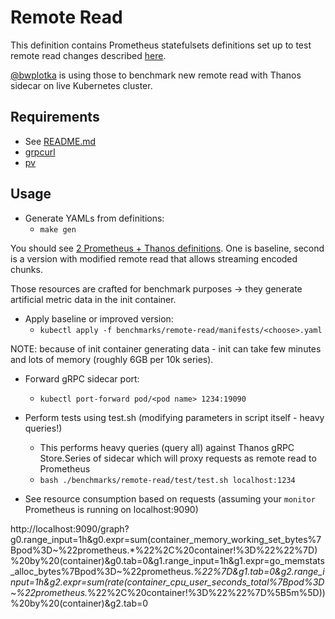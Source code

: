 # Remote Read

This definition contains Prometheus statefulsets definitions set up to test remote read changes described [here](https://docs.google.com/document/d/1JqrU3NjM9HoGLSTPYOvR217f5HBKBiJTqikEB9UiJL0/edit#).

[@bwplotka](https://bwplotka.dev/) is using those to benchmark new remote read with Thanos sidecar on live Kubernetes cluster.  

## Requirements

* See [README.md](/README.md#Prerequisites)
* [grpcurl](https://github.com/fullstorydev/grpcurl)
* [pv](https://linux.die.net/man/1/pv)

## Usage

* Generate YAMLs from definitions:
  * `make gen`

You should see [2 Prometheus + Thanos definitions](/benchmarks/remote-read/manifests). One is baseline,
second is a version with modified remote read that allows streaming encoded chunks.

Those resources are crafted for benchmark purposes -> they generate artificial metric data in the init container.

* Apply baseline or improved version:
  * `kubectl apply -f benchmarks/remote-read/manifests/<choose>.yaml`

NOTE: because of init container generating data - init can take few minutes and lots of memory (roughly 6GB per 10k series).

* Forward gRPC sidecar port:
  * `kubectl port-forward pod/<pod name> 1234:19090`

* Perform tests using test.sh (modifying parameters in script itself - heavy queries!)
  * This performs heavy queries (query all) against Thanos gRPC Store.Series of sidecar which will proxy
requests as remote read to Prometheus
  * `bash ./benchmarks/remote-read/test/test.sh localhost:1234`
  
* See resource consumption based on requests (assuming your `monitor` Prometheus is running on localhost:9090)

http://localhost:9090/graph?g0.range_input=1h&g0.expr=sum(container_memory_working_set_bytes%7Bpod%3D~%22prometheus.*%22%2C%20container!%3D%22%22%7D)%20by%20(container)&g0.tab=0&g1.range_input=1h&g1.expr=go_memstats_alloc_bytes%7Bpod%3D~%22prometheus.*%22%7D&g1.tab=0&g2.range_input=1h&g2.expr=sum(rate(container_cpu_user_seconds_total%7Bpod%3D~%22prometheus.*%22%2C%20container!%3D%22%22%7D%5B5m%5D))%20by%20(container)&g2.tab=0
